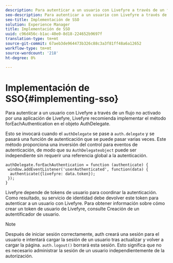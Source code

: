 ```yaml
---
description: Para autenticar a un usuario con Livefyre a través de un flujo no activado por una aplicación de Livefyre, Livefyre recomienda implementar el método forEachAuthentication en el objeto AuthDelegate.
seo-description: Para autenticar a un usuario con Livefyre a través de un flujo no activado por una aplicación de Livefyre, Livefyre recomienda implementar el método forEachAuthentication en el objeto AuthDelegate.
seo-title: Implementación de SSO
solution: Experience Manager
title: Implementación de SSO
uuid: c96d456c-b1ac-40e0-8d18-224652b9697f
translation-type: tm+mt
source-git-commit: 67aeb3de964473b326c88c3a3f81ff48a6a12652
workflow-type: tm+mt
source-wordcount: '218'
ht-degree: 0%

---
```



# Implementación de SSO{#implementing-sso}

Para autenticar a un usuario con Livefyre a través de un flujo no activado por una aplicación de Livefyre, Livefyre recomienda implementar el método forEachAuthentication en el objeto AuthDelegate.

Esto se invocará cuando el `authDelegate` se pase a `auth.delegate` y se pasará una función de autenticación que se puede pasar varias veces. Este método proporciona una inversión del control para eventos de autenticación, de modo que su `AuthDelegateobject` puede ser independiente sin requerir una referencia global a la autenticación.

```
authDelegate.forEachAuthentication = function (authenticate) { 
 window.addEventListener('userAuthenticated', function(data) { 
  authenticate({livefyre: data.token}); 
 }); 
}
```

Livefyre depende de tokens de usuario para coordinar la autenticación. Como resultado, su servicio de identidad debe devolver este token para autenticar a un usuario con Livefyre. Para obtener información sobre cómo crear un token de usuario de Livefyre, consulte Creación de un autentificador de usuario.

>[!NOTE]
>
>Después de iniciar sesión correctamente, auth creará una sesión para el usuario e intentará cargar la sesión de un usuario tras actualizar y volver a cargar la página. `auth.logout()` borrará esta sesión. Esto significa que no es necesario administrar la sesión de un usuario independientemente de la autorización.

